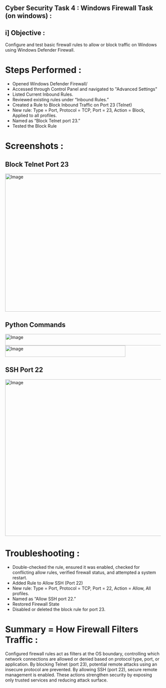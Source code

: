 ## Cyber Security Task 4 : Windows Firewall Task (on windows) :

## i] Objective :

Configure and test basic firewall rules to allow or block traffic on Windows using Windows Defender Firewall.

# Steps Performed :
  
- Opened Windows Defender Firewall/
- Accessed through Control Panel and navigated to "Advanced Settings"
- Listed Current Inbound Rules.
- Reviewed existing rules under “Inbound Rules.”
- Created a Rule to Block Inbound Traffic on Port 23 (Telnet)
- New rule: Type = Port, Protocol = TCP, Port = 23, Action = Block, Applied to all profiles.
- Named as “Block Telnet port 23.”
- Tested the Block Rule

# Screenshots :

## Block Telnet Port 23
<img width="1919" height="445" alt="Image" src="https://github.com/user-attachments/assets/293b6471-fa3a-4239-a091-1edfd48f1f85" />


## Python Commands
<img width="891" height="37" alt="Image" src="https://github.com/user-attachments/assets/1df3ec3d-dab1-4caa-983d-51ba591ed1a9" />


<img width="389" height="37" alt="Image" src="https://github.com/user-attachments/assets/8b1c3bb0-a8e0-43ce-b1bb-2348ae75c3fe" />


## SSH Port 22
<img width="1919" height="505" alt="Image" src="https://github.com/user-attachments/assets/637e3670-05eb-4486-80c0-f884381485cf" />

# Troubleshooting :

- Double-checked the rule, ensured it was enabled, checked for conflicting allow rules, verified firewall status, and attempted a system restart.
- Added Rule to Allow SSH (Port 22)
- New rule: Type = Port, Protocol = TCP, Port = 22, Action = Allow, All profiles.
- Named as “Allow SSH port 22.”
- Restored Firewall State
- Disabled or deleted the block rule for port 23.

# Summary =  How Firewall Filters Traffic :

Configured firewall rules act as filters at the OS boundary, controlling which network connections are allowed or denied based on protocol type, port, or application. By blocking Telnet (port 23), potential remote attacks using an insecure protocol are prevented. By allowing SSH (port 22), secure remote management is enabled. These actions strengthen security by exposing only trusted services and reducing attack surface.







